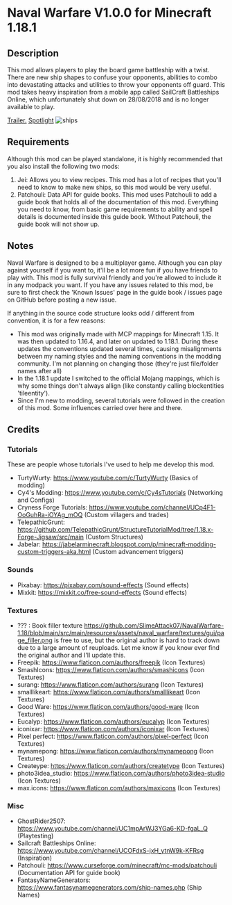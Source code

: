 # Naval Warfare V1.0.0 for Minecraft 1.18.1

## Description
This mod allows players to play the board game battleship with a twist. There are new ship shapes to confuse your opponents,
abilities to combo into devastating attacks and utilities to throw your opponents off guard. This mod takes heavy inspiration from a mobile app called SailCraft Battleships Online, which unfortunately  shut down on 28/08/2018 and is no longer available to play.

[Trailer.](https://youtu.be/MYxKNoMBGgo "Naval Warfare Trailer")
[Spotlight](https://youtu.be/abzme82r_DM "Naval Warfare Mod Spotlight")
![ships](https://i.imgur.com/BLJpoj4.png "All Ships")

## Requirements
Although this mod can be played standalone, it is highly recommended that you also install the following two mods:
1. Jei: Allows you to view recipes. This mod has a lot of recipes that you'll need to know to make new ships, so this mod would be very useful.
2. Patchouli: Data API for guide books. This mod uses Patchouli to add a guide book that holds all of the documentation of this mod. Everything you need to know, from basic game requirements to ability and spell details is documented inside this guide book. Without Patchouli, the guide book will not show up.

## Notes
Naval Warfare is designed to be a multiplayer game. Although you can play against yourself if you want to, it'll be a lot more fun if you have friends to play with. This mod is fully survival friendly and you're allowed to include it in any modpack you want.
If you have any issues related to this mod, be sure to first check the 'Known Issues' page in the guide book / issues page on GitHub before posting a new issue.

If anything in the source code structure looks odd / different from convention, it is for a few reasons:
* This mod was originally made with MCP mappings for Minecraft 1.15. It was then updated to 1.16.4, and later on updated to 1.18.1. During these updates the conventions updated several times, causing misalignments between my naming styles and the naming conventions in the modding community. I'm not planning on changing those (they're just file/folder names after all)
* In the 1.18.1 update I switched to the official Mojang mappings, which is why some things don't always allign (like constantly calling blockentities 'tileentity').
* Since I'm new to modding, several tutorials were followed in the creation of this mod. Some influences carried over here and there.

## Credits
### Tutorials
These are people whose tutorials I've used to help me develop this mod.
* TurtyWurty: https://www.youtube.com/c/TurtyWurty (Basics of modding)
* Cy4's Modding: https://www.youtube.com/c/Cy4sTutorials (Networking and Configs)
* Cryness Forge Tutorials: https://www.youtube.com/channel/UCp4F1-OoGuhRa-iOYAg_mOQ (Custom villagers and trades)
* TelepathicGrunt: https://github.com/TelepathicGrunt/StructureTutorialMod/tree/1.18.x-Forge-Jigsaw/src/main (Custom Structures)
* Jabelar: https://jabelarminecraft.blogspot.com/p/minecraft-modding-custom-triggers-aka.html (Custom advancement triggers)

### Sounds
* Pixabay: https://pixabay.com/sound-effects (Sound effects)
* Mixkit: https://mixkit.co/free-sound-effects (Sound effects)

### Textures
* ??? : Book filler texture https://github.com/SlimeAttack07/NavalWarfare-1.18/blob/main/src/main/resources/assets/naval_warfare/textures/gui/page_filler.png is free to use, but the original author is hard to track down due to a large amount of reuploads. Let me know if you know ever find the original author and I'll update this.
* Freepik: https://www.flaticon.com/authors/freepik (Icon Textures)
* SmashIcons: https://www.flaticon.com/authors/smashicons (Icon Textures)
* surang: https://www.flaticon.com/authors/surang (Icon Textures)
* smalllikeart: https://www.flaticon.com/authors/smalllikeart (Icon Textures)
* Good Ware: https://www.flaticon.com/authors/good-ware (Icon Textures)
* Eucalyp: https://www.flaticon.com/authors/eucalyp (Icon Textures)
* iconixar: https://www.flaticon.com/authors/iconixar (Icon Textures)
* Pixel perfect: https://www.flaticon.com/authors/pixel-perfect (Icon Textures)
* mynamepong: https://www.flaticon.com/authors/mynamepong (Icon Textures)
* Createype: https://www.flaticon.com/authors/createtype (Icon Textures)
* photo3idea_studio: https://www.flaticon.com/authors/photo3idea-studio (Icon Textures)
* max.icons: https://www.flaticon.com/authors/maxicons (Icon Textures)

### Misc
* GhostRider2507: https://www.youtube.com/channel/UC1mpArWJ3YGa6-KD-fgaL_Q (Playtesting)
* Sailcraft Battleships Online: https://www.youtube.com/channel/UCOFdxS-jxH_ytnW9k-KFRsg (Inspiration)
* Patchouli: https://www.curseforge.com/minecraft/mc-mods/patchouli (Documentation API for guide book)
* FantasyNameGenerators: https://www.fantasynamegenerators.com/ship-names.php (Ship Names)